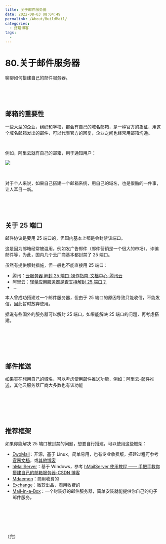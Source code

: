 ```yaml
---
title: 关于邮件服务器
date: 2022-08-03 08:04:49
permalink: /About/BuildMail/
categories:
  - 搭建博客
tags:
  - 
---
```


# 80.关于邮件服务器

聊聊如何搭建自己的邮件服务器。

‍

‍

## 邮箱的重要性

一些大型的企业，组织和学校，都会有自己的域名邮箱，是一种官方的象征，用这个域名邮箱发出的邮件，可以代表官方的回复，企业之间也经常用邮箱沟通。

‍

例如，阿里云就有自己的邮箱，用于通知用户：

​![](https://image.peterjxl.com/blog/image-20240122120323-uh15dht.png)​

‍

对于个人来说，如果自己搭建一个邮箱系统，用自己的域名，也是很酷的一件事，让人耳目一新。

‍

‍

## 关于 25 端口

邮件协议是要用 25 端口的，但国内基本上都是会封禁该端口。

这是因为邮箱经常被滥用，例如发广告邮件（邮件营销是一个很大的市场），诈骗邮件等，为此，国内几个云厂商基本都封禁了 25 端口。

虽然有提供解封措施，但一般也不能直接用 25 端口：

* 腾讯：[云服务器 解封 25 端口-操作指南-文档中心-腾讯云](https://cloud.tencent.com/document/product/213/40436)
* 阿里云：[轻量应用服务器是否支持解封 25 端口？](https://help.aliyun.com/zh/simple-application-server/support/faq#section-vmt-mpu-ew7)
* ....

本人曾成功搭建过一个邮件服务器，但由于 25 端口的原因导致只能收信，不能发信，因此暂时放弃使用。

据说有些国外的服务器可以解封 25 端口，如果能解决 25 端口的问题，再考虑搭建。

‍

‍

‍

## 邮件推送

如果实在想用自己的域名，可以考虑使用邮件推送功能，例如：[阿里云-邮件推送](https://help.aliyun.com/document_detail/29414.html)，其他云服务器厂商大多数也有该功能

‍

‍

‍

## 推荐框架

如果你能解决 25 端口被封禁的问题，想要自行搭建，可以使用这些框架：

* [EwoMail](http://www.ewomail.com/)：开源，基于 Linux，简单易用，也有专业收费版，搭建过程可参考[官网文档](http://www.ewomail.com/list-12.html)，或[其他博客](https://blog.csdn.net/qq_41692307/article/details/88318365)
* [hMailServer](https://www.hmailserver.com/)：基于 Windows，参考 [hMailServer 使用教程 —— 手把手教你搭建自己的邮箱服务器-CSDN 博客](https://blog.csdn.net/TL18382950497/article/details/124356534)
* [Mdaemon](https://mdaemon.com/)：商用收费的
* [Exchange](https://www.microsoft.com/zh-cn/microsoft-365/exchange/email)：微软出品，商用收费的
* [Mail-in-a-Box](https://github.com/mail-in-a-box/mailinabox)：一个封装好的邮件服务器，简单安装就能提供你自己的电子邮件服务。

‍

‍

‍

（完）

